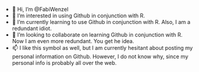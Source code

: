 - 👋 Hi, I’m @FabiWenzel
- 👀 I’m interested in using Github in conjunction with R.
- 🌱 I’m currently learning to use Github in conjunction with R. Also, I am a redundant idiot.
- 💞️ I’m looking to collaborate on learning Github in conjunction with R. Now I am even more redundant. You get he idea.
- 📫 I like this symbol as well, but I am currently hesitant about posting my personal information on Github. However, I do not know why, since my personal info is probably all over the web.

<!---
FabiWenzel/FabiWenzel is a ✨ special ✨ repository because its `README.md` (this file) appears on your GitHub profile.
You can click the Preview link to take a look at your changes.
--->
